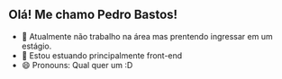 ## Olá! Me chamo Pedro Bastos!

- 🔭 Atualmente não trabalho na área mas prentendo ingressar em um estágio.
- 🌱 Estou estuando principalmente front-end
- 😄 Pronouns: Qual quer um :D

